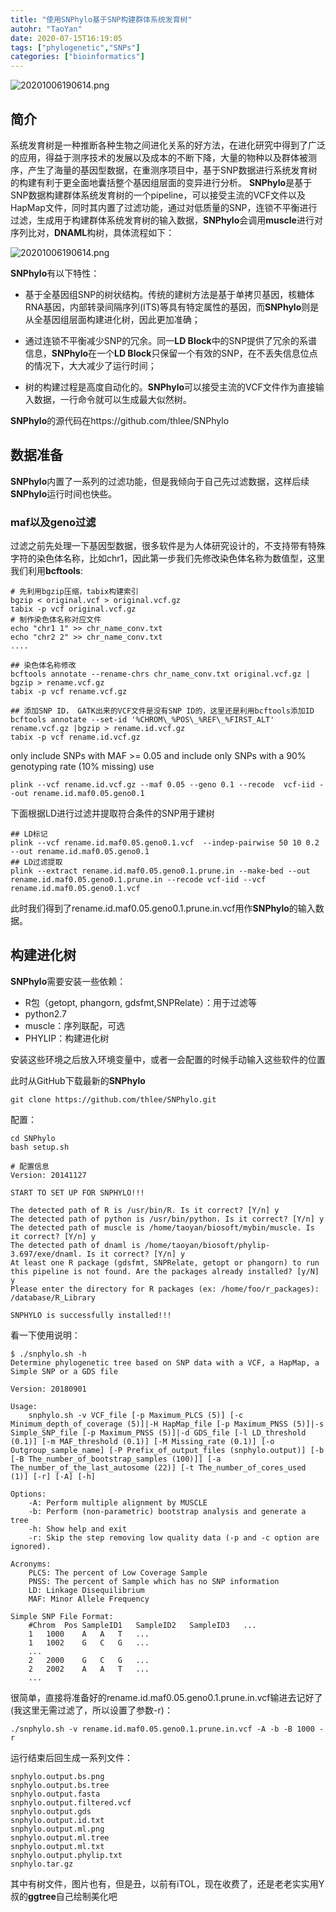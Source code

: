 ```yaml
---
title: "使用SNPhylo基于SNP构建群体系统发育树"
autohr: "TaoYan"
date: 2020-07-15T16:19:05
tags: ["phylogenetic","SNPs"]
categories: ["bioinformatics"]
---
```


![20201006190614.png](https://cdn.jsdelivr.net/gh/YTLogos/pic_link@master/img/20201006190614.png)

## 简介

系统发育树是一种推断各种生物之间进化关系的好方法，在进化研究中得到了广泛的应用，得益于测序技术的发展以及成本的不断下降，大量的物种以及群体被测序，产生了海量的基因型数据，在重测序项目中，基于SNP数据进行系统发育树的构建有利于更全面地囊括整个基因组层面的变异进行分析。
**SNPhylo**是基于SNP数据构建群体系统发育树的一个pipeline，可以接受主流的VCF文件以及HapMap文件，同时其内置了过滤功能，通过对低质量的SNP，连锁不平衡进行过滤，生成用于构建群体系统发育树的输入数据，**SNPhylo**会调用**muscle**进行对序列比对，**DNAML**构树，具体流程如下：

<!--more-->

![20201006190614.png](https://cdn.jsdelivr.net/gh/YTLogos/pic_link@master/img/20201006190614.png)

**SNPhylo**有以下特性：

* 基于全基因组SNP的树状结构。传统的建树方法是基于单拷贝基因，核糖体RNA基因，内部转录间隔序列(ITS)等具有特定属性的基因，而**SNPhylo**则是从全基因组层面构建进化树，因此更加准确；

* 通过连锁不平衡减少SNP的冗余。同一**LD Block**中的SNP提供了冗余的系谱信息，**SNPhylo**在一个**LD Block**只保留一个有效的SNP，在不丢失信息位点的情况下，大大减少了运行时间；

* 树的构建过程是高度自动化的。**SNPhylo**可以接受主流的VCF文件作为直接输入数据，一行命令就可以生成最大似然树。


**SNPhylo**的源代码在https://github.com/thlee/SNPhylo

## 数据准备

**SNPhylo**内置了一系列的过滤功能，但是我倾向于自己先过滤数据，这样后续**SNPhylo**运行时间也快些。

### maf以及geno过滤

过滤之前先处理一下基因型数据，很多软件是为人体研究设计的，不支持带有特殊字符的染色体名称，比如chr1，因此第一步我们先修改染色体名称为数值型，这里我们利用**bcftools**:

```
# 先利用bgzip压缩，tabix构建索引
bgzip < original.vcf > original.vcf.gz
tabix -p vcf original.vcf.gz
# 制作染色体名称对应文件
echo "chr1 1" >> chr_name_conv.txt
echo "chr2 2" >> chr_name_conv.txt
....

## 染色体名称修改
bcftools annotate --rename-chrs chr_name_conv.txt original.vcf.gz | bgzip > rename.vcf.gz
tabix -p vcf rename.vcf.gz

## 添加SNP ID， GATK出来的VCF文件是没有SNP ID的，这里还是利用bcftools添加ID
bcftools annotate --set-id '%CHROM\_%POS\_%REF\_%FIRST_ALT' rename.vcf.gz |bgzip > rename.id.vcf.gz
tabix -p vcf rename.id.vcf.gz
```

only include SNPs with MAF >= 0.05 and include only SNPs with a 90% genotyping rate (10% missing) use

```
plink --vcf rename.id.vcf.gz --maf 0.05 --geno 0.1 --recode  vcf-iid --out rename.id.maf0.05.geno0.1
```

下面根据LD进行过滤并提取符合条件的SNP用于建树

```
## LD标记
plink --vcf rename.id.maf0.05.geno0.1.vcf  --indep-pairwise 50 10 0.2 --out rename.id.maf0.05.geno0.1
## LD过滤提取
plink --extract rename.id.maf0.05.geno0.1.prune.in --make-bed --out rename.id.maf0.05.geno0.1.prune.in --recode vcf-iid --vcf rename.id.maf0.05.geno0.1.vcf
```

此时我们得到了rename.id.maf0.05.geno0.1.prune.in.vcf用作**SNPhylo**的输入数据。

## 构建进化树

**SNPhylo**需要安装一些依赖：

* R包（getopt, phangorn, gdsfmt,SNPRelate）：用于过滤等
* python2.7
* muscle：序列联配，可选
* PHYLIP：构建进化树

安装这些环境之后放入环境变量中，或者一会配置的时候手动输入这些软件的位置

此时从GitHub下载最新的**SNPhylo**

```
git clone https://github.com/thlee/SNPhylo.git
```

配置：

```
cd SNPhylo
bash setup.sh

# 配置信息
Version: 20141127

START TO SET UP FOR SNPHYLO!!!

The detected path of R is /usr/bin/R. Is it correct? [Y/n] y
The detected path of python is /usr/bin/python. Is it correct? [Y/n] y
The detected path of muscle is /home/taoyan/biosoft/mybin/muscle. Is it correct? [Y/n] y
The detected path of dnaml is /home/taoyan/biosoft/phylip-3.697/exe/dnaml. Is it correct? [Y/n] y
At least one R package (gdsfmt, SNPRelate, getopt or phangorn) to run this pipeline is not found. Are the packages already installed? [y/N] y
Please enter the directory for R packages (ex: /home/foo/r_packages): /database/R_Library

SNPHYLO is successfully installed!!!
```

看一下使用说明：

```
$ ./snphylo.sh -h
Determine phylogenetic tree based on SNP data with a VCF, a HapMap, a Simple SNP or a GDS file

Version: 20180901

Usage:
	snphylo.sh -v VCF_file [-p Maximum_PLCS (5)] [-c Minimum_depth_of_coverage (5)]|-H HapMap_file [-p Maximum_PNSS (5)]|-s Simple_SNP_file [-p Maximum_PNSS (5)]|-d GDS_file [-l LD_threshold (0.1)] [-m MAF_threshold (0.1)] [-M Missing_rate (0.1)] [-o Outgroup_sample_name] [-P Prefix_of_output_files (snphylo.output)] [-b [-B The_number_of_bootstrap_samples (100)]] [-a The_number_of_the_last_autosome (22)] [-t The_number_of_cores_used (1)] [-r] [-A] [-h]

Options:
	-A: Perform multiple alignment by MUSCLE
	-b: Perform (non-parametric) bootstrap analysis and generate a tree
	-h: Show help and exit
	-r: Skip the step removing low quality data (-p and -c option are ignored).

Acronyms:
	PLCS: The percent of Low Coverage Sample
	PNSS: The percent of Sample which has no SNP information
	LD: Linkage Disequilibrium
	MAF: Minor Allele Frequency

Simple SNP File Format:
	#Chrom	Pos	SampleID1	SampleID2	SampleID3	...
	1	1000	A	A	T	...
	1	1002	G	C	G	...
	...
	2	2000	G	C	G	...
	2	2002	A	A	T	...
	...
```

很简单，直接将准备好的rename.id.maf0.05.geno0.1.prune.in.vcf输进去记好了(我这里无需过滤了，所以设置了参数-r)：

```
./snphylo.sh -v rename.id.maf0.05.geno0.1.prune.in.vcf -A -b -B 1000 -r
```

运行结束后回生成一系列文件：

```
snphylo.output.bs.png
snphylo.output.bs.tree
snphylo.output.fasta
snphylo.output.filtered.vcf
snphylo.output.gds
snphylo.output.id.txt
snphylo.output.ml.png
snphylo.output.ml.tree
snphylo.output.ml.txt
snphylo.output.phylip.txt
snphylo.tar.gz
```

其中有树文件，图片也有，但是丑，以前有iTOL，现在收费了，还是老老实实用Y叔的**ggtree**自己绘制美化吧
